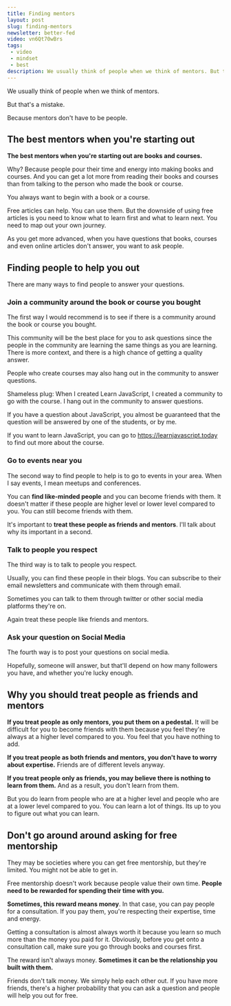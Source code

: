 ```yaml
---
title: Finding mentors
layout: post
slug: finding-mentors
newsletter: better-fed
video: vn6Qt70wBrs
tags:
 - video
 - mindset
 - best
description: We usually think of people when we think of mentors. But that's a mistake, because mentors don't have to be people. They can be in other forms. Here are some ways to find mentors.
---
```


We usually think of people when we think of mentors.

But that's a mistake.

Because mentors don't have to be people.

<!--more-->

## The best mentors when you're starting out

**The best mentors when you're starting out are books and courses.**

Why? Because people pour their time and energy into making books and courses. And you can get a lot more from reading their books and courses than from talking to the person who made the book or course.

You always want to begin with a book or a course.

Free articles can help. You can use them. But the downside of using free articles is you need to know what to learn first and what to learn next. You need to map out your own journey.

As you get more advanced, when you have questions that books, courses and even online articles don't answer, you want to ask people.

## Finding people to help you out

There are many ways to find people to answer your questions.

### Join a community around the book or course you bought

The first way I would recommend is to see if there is a community around the book or course you bought.

This community will be the best place for you to ask questions since the people in the community are learning the same things as you are learning. There is more context, and there is a high chance of getting a quality answer.

People who create courses may also hang out in the community to answer questions.

Shameless plug: When I created Learn JavaScript, I created a community to go with the course. I hang out in the community to answer questions.

If you have a question about JavaScript, you almost be guaranteed that the question will be answered by one of the students, or by me.

If you want to learn JavaScript, you can go to https://learnjavascript.today to find out more about the course.

### Go to events near you

The second way to find people to help is to go to events in your area. When I say events, I mean meetups and conferences.

You can **find like-minded people** and you can become friends with them. It doesn't matter if these people are higher level or lower level compared to you. You can still become friends with them.

It's important to **treat these people as friends and mentors**. I'll talk about why its important in a second.

### Talk to people you respect

The third way is to talk to people you respect.

Usually, you can find these people in their blogs. You can subscribe to their email newsletters and communicate with them through email.

Sometimes you can talk to them through twitter or other social media platforms they're on.

Again treat these people like friends and mentors.


### Ask your question on Social Media

The fourth way is to post your questions on social media.

Hopefully, someone will answer, but that'll depend on how many followers you have, and whether you're lucky enough.

## Why you should treat people as friends and mentors

**If you treat people as only mentors, you put them on a pedestal.** It will be difficult for you to become friends with them because you feel they're always at a higher level compared to you. You feel that you have nothing to add.

**If you treat people as both friends and mentors, you don't have to worry about expertise.** Friends are of different levels anyway.

**If you treat people only as friends, you may believe there is nothing to learn from them.** And as a result, you don't learn from them.

But you do learn from people who are at a higher level and people who are at a lower level compared to you. You can learn a lot of things. Its up to you to figure out what you can learn.

## Don't go around around asking for free mentorship

They may be societies where you can get free mentorship, but they're limited. You might not be able to get in.

Free mentorship doesn't work because people value their own time. **People need to be rewarded for spending their time with you.**

**Sometimes, this reward means money**. In that case, you can pay people for a consultation. If you pay them, you're respecting their expertise, time and energy.

Getting a consultation is almost always worth it because you learn so much more than the money you paid for it. Obviously, before you get onto a consultation call, make sure you go through books and courses first.

The reward isn't always money. **Sometimes it can be the relationship you built with them.**

Friends don't talk money. We simply help each other out. If you have more friends, there's a higher probability that you can ask a question and people will help you out for free.
